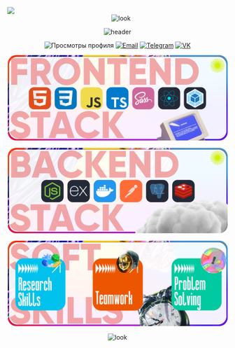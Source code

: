 <div align="center">
  
<img src="https://media1.giphy.com/media/OfgFXNVi8gnEXvbske/giphy.gif" height="40" align="left"> <br>
![look](https://user-images.githubusercontent.com/96011603/211858547-fafd92a4-b773-4c46-94d8-518ff3ce5036.gif)


<!-- ![header](https://capsule-render.vercel.app/api?type=rounded&height=200&color=gradient&text=°º¤ø,¸¸,ø¤º°`°º¤ø,¸,ø¤°º¤ø,¸¸,ø¤º°`°º¤ø,¸&fontSize=52) -->

![header](https://capsule-render.vercel.app/api?type=rounded&height=200&color=gradient&text=Node.js%20Developer&fontSize=52)

![Просмотры профиля](https://komarev.com/ghpvc/?username=dkmfzf&label=Profile%20views&color=green&style=plastic)
[![Email](https://img.shields.io/badge/-Email-D14836?logo=gmail&logoColor=white&style=plastic)](mailto:flim.win@yandex.ru)
[![Telegram](https://img.shields.io/badge/-Telegram-26A5E4?logo=telegram&logoColor=white&style=plastic)](https://t.me/DKMFzF)
[![VK](https://img.shields.io/badge/-VK-0077FF?logo=vk&logoColor=white&style=plastic)](https://vk.com/dkmfzf)

<div>
  
</div>

<div>
<!--     <h2 align="center">Frontend-stack main<img src="https://media.giphy.com/media/WUlplcMpOCEmTGBtBW/giphy.gif" width="40" aria-hidden="true"> </h2> -->
    <p align="center">
<!--         <img src="https://skillicons.dev/icons?i=html,css,javascript,typescript,scss,react,webpack" height="60"/> -->
      <picture>
<!--           <source srcset="soft-skills.png" media="(prefers-color-scheme: dark)"> -->
          <source srcset="frontend-stack-dark.png" media="(prefers-color-scheme: light)">
          <img src="frontend-stack.png" alt="Logo">
        </picture>
    </p>
<!--     <h6 align="center">Sub-Main frontend skills</h6>
    <p align="center">
        <img src="https://skillicons.dev/icons?i=vite,gulp,threejs,tailwind,bootstrap,figma,babel" height="28"/>
        <a href="https://gsap.com/" target="_blank"><img src="./pngwing.com (10).png" alt="gsap" height="28"/></a>
        <a href="https://github.com/barbajs/barba" target="_blank"><img src="https://raw.githubusercontent.com/barbajs/.github/main/profile/barbajs.svg" alt="barba" height="28"/></a>
        <a href="https://ru.bem.info/" target="_blank"><img src="https://achievement-images.teamtreehouse.com/badges_css_modularsass_stage02.png" alt="bem" height="28"/></a>
        <a href="https://eslint.org/" target="_blank"><img src="./pngwing.com (14).png" alt="eslint" height="28"/></a>
        <a href="https://prettier.io/" target="_blank"><img src="https://github.com/prettier/prettier-logo/blob/master/images/prettier-icon-dark.png?raw=true" alt="prettier" height="28"/></a>
        <a href="https://stylelint.io/" target="_blank"><img src="./Stylelint.png" alt="stylelint" height="28"/></a>
    </p> -->
<!--     <h2 align="center">Backand-stack main<img src="https://media.giphy.com/media/WUlplcMpOCEmTGBtBW/giphy.gif" width="40" aria-hidden="true"> </h2> -->
    <p align="center">
<!--         <img src="https://skillicons.dev/icons?i=nodejs,express" height="60"/> -->
      <picture>
<!--           <source srcset="soft-skills.png" media="(prefers-color-scheme: dark)"> -->
          <source srcset="backend-stack-dark.png" media="(prefers-color-scheme: light)">
          <img src="backend-stack.png" alt="Logo">
        </picture>
    </p>
<!--     <h2 align="center">Other skills <img src="https://media.giphy.com/media/WUlplcMpOCEmTGBtBW/giphy.gif" width="40" aria-hidden="true"> </h2> -->
<!--     <p align="center"> -->
<!--         <img src="https://skillicons.dev/icons?i=nodejs,express,docker,postman,postgres,redis" height="60"/> -->
<!--       kafka -->
<!--     </p> -->
<!--     <h2 align="center"> </h2> -->
      <p align="center">
<!--         <img src="soft-skills.png"/> -->
        <picture>
<!--           <source srcset="soft-skills.png" media="(prefers-color-scheme: dark)"> -->
          <source srcset="soft-skills-dark.png" media="(prefers-color-scheme: light)">
          <img src="soft-skills.png" alt="Logo">
        </picture>
      </p>
</div>

<!-- <h2 aria-hidden="true" align="center" style="margin=0; paddong=0"><img src="https://emojis.slackmojis.com/emojis/images/1531849430/4246/blob-sunglasses.gif?1531849430" width="30"/> My GitHub Stats <img src="https://media.giphy.com/media/12oufCB0MyZ1Go/giphy.gif" width="50" aria-hidden="true"></h2> -->

<!-- <div href="https://github.com/dkmfzf/github-readme-stats" align="center"> -->
<!--     <div align="center"> -->
<!--       <img align="center" src="http://github-profile-summary-cards.vercel.app/api/cards/stats?username=dkmfzf&theme=transparent" height="180em" alt="Stats"/> -->
<!--       <img align="center" src="https://github-readme-stats.vercel.app/api/top-langs?username=dkmfzf&hide_border=true&no-bg=true&no-frame=true&layout=compact&theme=transparent&langs_count=8&hide=jupyter%20notebook,css,html,pug,scss" alt="Top Languages"/> -->
<!--       <img align="center" src="http://github-profile-summary-cards.vercel.app/api/cards/most-commit-language?username=dkmfzf&theme=transparent&exclude=html,CSS,SCSS,Jupyter%20Notebook" height="180em" alt="Most Commits Languages"/> -->
<!--       <img align="center" src="http://github-profile-summary-cards.vercel.app/api/cards/repos-per-language?username=dkmfzf&theme=transparent&exclude=html,CSS,SCSS,Jupyter%20Notebook" height="180em" alt="Most Repo Languages"/> -->
<!--       <img align="center" src="http://github-profile-summary-cards.vercel.app/api/cards/productive-time?username=dkmfzf&theme=transparent&utcOffset=7.00" height="180em" alt="Time Graph"/> -->
<!--       <img align="center" src="https://github-profile-summary-cards.vercel.app/api/cards/profile-details?username=dkmfzf&theme=transparent" alt='Profile'/> -->
<!--     </div> -->
<!-- </div> -->

![look](https://user-images.githubusercontent.com/96011603/211858547-fafd92a4-b773-4c46-94d8-518ff3ce5036.gif)
</div>
